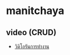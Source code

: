 # manitchaya



##  video (CRUD)
- [วิดิโอรันการทำงาน](https://drive.google.com/file/d/1n71s4GxSjiXkv1WGnl_bfLymFye-Ogcp/view?usp=drive_link)

